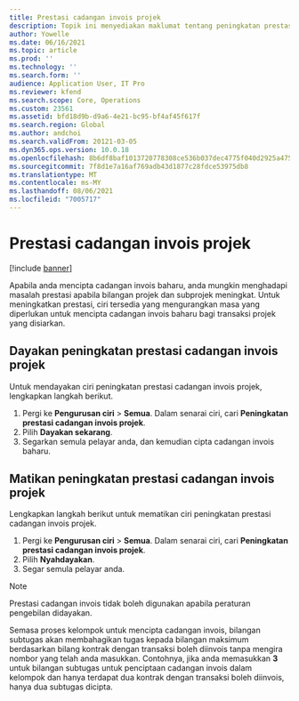 ```yaml
---
title: Prestasi cadangan invois projek
description: Topik ini menyediakan maklumat tentang peningkatan prestasi untuk cadangan invois projek.
author: Yowelle
ms.date: 06/16/2021
ms.topic: article
ms.prod: ''
ms.technology: ''
ms.search.form: ''
audience: Application User, IT Pro
ms.reviewer: kfend
ms.search.scope: Core, Operations
ms.custom: 23561
ms.assetid: bfd18d9b-d9a6-4e21-bc95-bf4af45f617f
ms.search.region: Global
ms.author: andchoi
ms.search.validFrom: 20121-03-05
ms.dyn365.ops.version: 10.0.18
ms.openlocfilehash: 8b6df8baf1013720778308ce536b037dec4775f040d2925a47508fb373900f81
ms.sourcegitcommit: 7f8d1e7a16af769adb43d1877c28fdce53975db8
ms.translationtype: MT
ms.contentlocale: ms-MY
ms.lasthandoff: 08/06/2021
ms.locfileid: "7005717"
---
```

# <a name="project-invoice-proposal-performance"></a>Prestasi cadangan invois projek

[!include [banner](../includes/banner.md)]

Apabila anda mencipta cadangan invois baharu, anda mungkin menghadapi masalah prestasi apabila bilangan projek dan subprojek meningkat. Untuk meningkatkan prestasi, ciri tersedia yang mengurangkan masa yang diperlukan untuk mencipta cadangan invois baharu bagi transaksi projek yang disiarkan.

## <a name="enable-project-invoice-proposal-performance-enhancement"></a>Dayakan peningkatan prestasi cadangan invois projek
Untuk mendayakan ciri peningkatan prestasi cadangan invois projek, lengkapkan langkah berikut.

1.  Pergi ke **Pengurusan ciri** > **Semua**. Dalam senarai ciri, cari **Peningkatan prestasi cadangan invois projek**.
2.  Pilih **Dayakan sekarang**.
3.  Segarkan semula pelayar anda, dan kemudian cipta cadangan invois baharu.

## <a name="turn-off-project-invoice-proposal-performance-enhancement"></a>Matikan peningkatan prestasi cadangan invois projek
Lengkapkan langkah berikut untuk mematikan ciri peningkatan prestasi cadangan invois projek.

1.  Pergi ke **Pengurusan ciri** > **Semua**. Dalam senarai ciri, cari **Peningkatan prestasi cadangan invois projek**.
2.  Pilih **Nyahdayakan**.
3.  Segar semula pelayar anda.

> [!NOTE]
> Prestasi cadangan invois tidak boleh digunakan apabila peraturan pengebilan didayakan.
> 
> Semasa proses kelompok untuk mencipta cadangan invois, bilangan subtugas akan membahagikan tugas kepada bilangan maksimum berdasarkan bilang kontrak dengan transaksi boleh diinvois tanpa mengira nombor yang telah anda masukkan. Contohnya, jika anda memasukkan **3** untuk bilangan subtugas untuk penciptaan cadangan invois dalam kelompok dan hanya terdapat dua kontrak dengan transaksi boleh diinvois, hanya dua subtugas dicipta.
